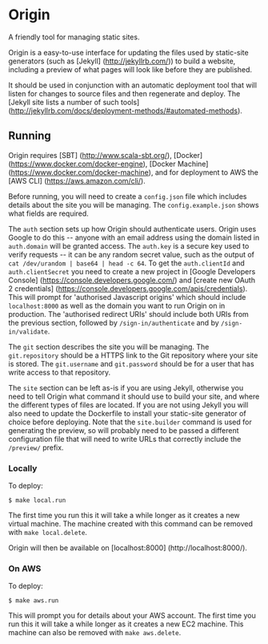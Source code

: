 Origin
======

A friendly tool for managing static sites.

Origin is a easy-to-use interface for updating the files used by static-site generators (such as [Jekyll] (http://jekyllrb.com/)) to build a website, including a preview of what pages will look like before they are published.

It should be used in conjunction with an automatic deployment tool that will listen for changes to source files and then regenerate and deploy. The [Jekyll site lists a number of such tools] (http://jekyllrb.com/docs/deployment-methods/#automated-methods).


Running
-------

Origin requires [SBT] (http://www.scala-sbt.org/), [Docker] (https://www.docker.com/docker-engine), [Docker Machine] (https://www.docker.com/docker-machine), and for deployment to AWS the [AWS CLI] (https://aws.amazon.com/cli/).

Before running, you will need to create a `config.json` file which includes details about the site you will be managing. The `config.example.json` shows what fields are required.

The `auth` section sets up how Origin should authenticate users. Origin uses Google to do this -- anyone with an email address using the domain listed in `auth.domain` will be granted access. The `auth.key` is a secure key used to verify requests -- it can be any random secret value, such as the output of `cat /dev/urandom | base64 | head -c 64`. To get the `auth.clientId` and `auth.clientSecret` you need to create a new project in [Google Developers Console] (https://console.developers.google.com/) and [create new OAuth 2 credentials] (https://console.developers.google.com/apis/credentials). This will prompt for 'authorised Javascript origins' which should include `localhost:8000` as well as the domain you want to run Origin on in production. The 'authorised redirect URIs' should include both URIs from the previous section, followed by `/sign-in/authenticate` and by `/sign-in/validate`.

The `git` section describes the site you will be managing. The `git.repository` should be a HTTPS link to the Git repository where your site is stored. The `git.username` and `git.password` should be for a user that has write access to that repository.

The `site` section can be left as-is if you are using Jekyll, otherwise you need to tell Origin what command it should use to build your site, and where the different types of files are located. If you are not using Jekyll you will also need to update the Dockerfile to install your static-site generator of choice before deploying. Note that the `site.builder` command is used for generating the preview, so will probably need to be passed a different configuration file that will need to write URLs that correctly include the `/preview/` prefix.


### Locally

To deploy:

	$ make local.run

The first time you run this it will take a while longer as it creates a new virtual machine. The machine created with this command can be removed with `make local.delete`.

Origin will then be available on [localhost:8000] (http://localhost:8000/).

### On AWS

To deploy:

	$ make aws.run

This will prompt you for details about your AWS account. The first time you run this it will take a while longer as it creates a new EC2 machine. This machine can also be removed with `make aws.delete`.
